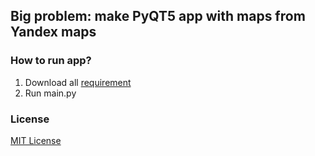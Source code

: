 ## Big problem: make PyQT5 app with maps from Yandex maps

### How to run app?

1. Download all [requirement](https://github.com/SUPERustam/PyQT5Map/blob/master/data/requirements.txt)
2. Run main.py

### License

[MIT License](https://github.com/SUPERustam/PyQT5Map/blob/master/data/LICENSE)
